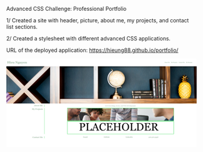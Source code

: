 Advanced CSS Challenge: Professional Portfolio

1/ Created a site with header, picture, about me, my projects, and contact list sections.

2/ Created a stylesheet with different advanced CSS applications.

URL of the deployed application: https://hieung88.github.io/portfolio/

![Portfolio Screenshot](/screenshot.png?raw=true)
